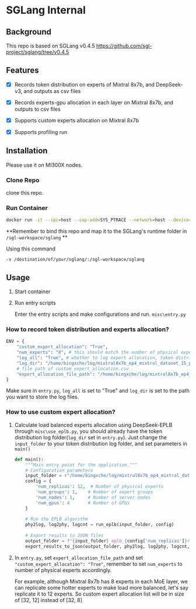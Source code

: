 # SGLang Internal

## Background

This repo is based on SGLang v0.4.5 https://github.com/sgl-project/sglang/tree/v0.4.5



## Features

- [x] Records token distribution on experts of Mixtral 8x7b, and DeepSeek-v3, and outputs as csv files
- [x]  Records experts-gpu allocation in each layer on Mixtral 8x7b, and outputs to csv files
- [x]  Supports custom experts allocation on Mixtral 8x7b
- [x] Supports profiling run



## Installation

Please use it on MI300X nodes.

### Clone Repo

clone this repo.

### Run Container 

```bash
docker run -it --ipc=host --cap-add=SYS_PTRACE --network=host --device=/dev/kfd --device=/dev/dri -v /home/username/:/home/username/ -v /destination/of/your/sglang/:/sgl-workspace/sglang --security-opt seccomp=unconfined --group-add video --privileged lmsysorg/sglang:v0.4.5-rocm630
```

**Remember to bind this repo and map it to the SGLang's runtime folder in `/sgl-workspace/sglang` **

Using this command

`-v /destination/of/your/sglang/:/sgl-workspace/sglang`



## Usage

1. Start container

2. Run entry scripts

   Enter the entry scripts and make configurations and run. `misc\entry.py`

### How to record token distribution and experts allocation?

```python
ENV = {
    "custom_expert_allocation": "True",
    "num_experts": "8", # this should match the number of physical experts if we use custom expert allocation
    "log_all": "True", # whether to log expert allocation, token distribution info...
    "log_dir": "/home/bingxche/log/mixtral8x7b_ep4_mixtral_dataset_15_prompts_8_custom_experts", # directory of log files
    # file path of custom_expert_allocation.csv
    "expert_allocation_file_path": "/home/bingxche/log/mixtral8x7b_ep4_mixtral_dataset_15_prompts_vanilla/moe_token_dist_eplb_8replicas_1groups_1nodes_4gpus/phy2log_8replicas_1groups_1nodes_4gpus.json",
}
```

Make sure in `entry.py`, `log_all` is set to "True" and `log_dir` is set to the path you want to store the log files. 



### How to use custom expert allocation?

1. Calculate load balanced experts allocation using DeepSeek-EPLB through `misc\use_eplb.py`, you should already have the token distribution log folder(`log_dir` set in `entry.py`). Just change the `input_folder` to your token distribution log folder, and set parameters in `main()`

   ```python
   def main():
       """Main entry point for the application."""
       # Configuration parameters
       input_folder = r"/home/bingxche/log/mixtral8x7b_ep4_mixtral_dataset_15_prompts_vanilla/moe_token_dist"
       config = {
           'num_replicas': 12,  # Number of physical experts
           'num_groups': 1,    # Number of expert groups
           'num_nodes': 1,     # Number of server nodes
           'num_gpus': 4       # Number of GPUs
       }
       
       # Run the EPLB algorithm
       phy2log, log2phy, logcnt = run_eplb(input_folder, config)
       
       # Export results to JSON files
       output_folder = f"{input_folder}_eplb_{config['num_replicas']}replicas_{config['num_groups']}groups_{config['num_nodes']}nodes_{config['num_gpus']}gpus"
       export_results_to_json(output_folder, phy2log, log2phy, logcnt, config)
   
   ```

2. In `entry.py`, set `expert_allocation_file_path`  and set `"custom_expert_allocation": "True"`,  remember to set `num_experts` to number of physical experts accordingly. 

   For example, although Mixtral 8x7b has 8 experts in each MoE layer, we can replicate some hotter experts to make load more balanced, let's say replicate it to 12 experts. So custom expert allocation list will be in size of [32, 12]  instead of [32, 8]